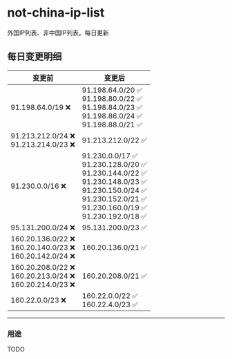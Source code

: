 # not-china-ip-list
外国IP列表、非中国IP列表。每日更新

每日变更明细
--------------------
|  变更前   | 变更后 |
|  ----  | ----  |
|  91.198.64.0/19 :x:  | 91.198.64.0/20 :white_check_mark: <br> 91.198.80.0/22 :white_check_mark: <br> 91.198.84.0/23 :white_check_mark: <br> 91.198.86.0/24 :white_check_mark: <br> 91.198.88.0/21 :white_check_mark: <br>  | 
|  91.213.212.0/24 :x: <br> 91.213.214.0/23 :x: <br> | 91.213.212.0/22 :white_check_mark: | 
|  91.230.0.0/16 :x:  | 91.230.0.0/17 :white_check_mark: <br> 91.230.128.0/20 :white_check_mark: <br> 91.230.144.0/22 :white_check_mark: <br> 91.230.148.0/23 :white_check_mark: <br> 91.230.150.0/24 :white_check_mark: <br> 91.230.152.0/21 :white_check_mark: <br> 91.230.160.0/19 :white_check_mark: <br> 91.230.192.0/18 :white_check_mark: <br>  | 
|  95.131.200.0/24 :x:  | 95.131.200.0/23 :white_check_mark: | 
|  160.20.136.0/22 :x: <br> 160.20.140.0/23 :x: <br> 160.20.142.0/24 :x: <br> | 160.20.136.0/21 :white_check_mark: | 
|  160.20.208.0/22 :x: <br> 160.20.213.0/24 :x: <br> 160.20.214.0/23 :x: <br> | 160.20.208.0/21 :white_check_mark: | 
|  160.22.0.0/23 :x:  | 160.22.0.0/22 :white_check_mark: <br> 160.22.4.0/23 :white_check_mark: <br>  | 

--------------------
### 用途
TODO
